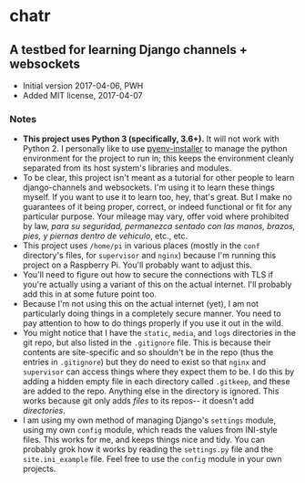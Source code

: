 # chatr

## A testbed for learning Django channels + websockets

* Initial version 2017-04-06, PWH
* Added MIT license, 2017-04-07

### Notes

* **This project uses Python 3 (specifically, 3.6+).** It will not
work with Python 2. I personally like to use
[pyenv-installer](https://github.com/pyenv/pyenv-installer) to manage
the python environment for the project to run in; this keeps the
environment cleanly separated from its host system's libraries
and modules.
* To be clear, this project isn't meant as a tutorial for other
people to learn django-channels and websockets.  I'm using it
to learn these things myself.  If you want to use it to learn too,
hey, that's great.  But I make no guarantees of it being proper,
correct, or indeed functional or fit for any particular purpose.
Your mileage may vary, offer void where prohibited by law,
*para su seguridad, permanezca sentado con las manos, brazos, pies,
y piernas dentro de vehiculo*, etc., etc.
* This project uses `/home/pi` in various places (mostly in the `conf`
directory's files, for `supervisor` and `nginx`) because I'm running
this project on a Raspberry Pi.  You'll probably want to adjust this.
* You'll need to figure out how to secure the connections with TLS
if you're actually using a variant of this on the actual internet. I'll
probably add this in at some future point too.
* Because I'm not using this on the actual internet (yet), I am not
particularly doing things in a completely secure manner.  You need to
pay attention to how to do things properly if you use it out in the wild.
* You might notice that I have the `static`, `media`, and `logs`
directories in the git repo, but also listed in the `.gitignore` file.
This is because their contents are site-specific and so shouldn't be
in the repo (thus the entries in `.gitignore`) but they do need to exist
so that `nginx` and `supervisor` can access things where they expect them
to be. I do this by adding a hidden empty file in each directory called
`.gitkeep`, and these are added to the repo.  Anything else in the directory
is ignored.  This works because git only adds *files* to its repos--
it doesn't add *directories*.
* I am using my own method of managing Django's `settings` module, using
my own `config` module, which reads the values from INI-style files.  This
works for me, and keeps things nice and tidy.  You can probably grok how
it works by reading the `settings.py` file and the `site.ini_example` file.
Feel free to use the `config` module in your own projects.

